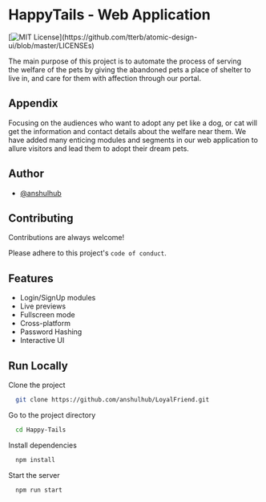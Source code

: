 
# HappyTails - Web Application
[![MIT License](https://img.shields.io/apm/l/atomic-design-ui.svg?)](https://github.com/tterb/atomic-design-ui/blob/master/LICENSEs)

The main purpose of this project is to automate the process of serving the welfare of the pets by giving the abandoned pets a place of shelter to live in, and care for them with affection through our portal. 



## Appendix

Focusing on the audiences who want to adopt any pet like a dog, or cat will get the information and contact details about the welfare near them. We have added many enticing modules and segments in our web application to allure visitors and lead them to adopt their dream pets. 


  
## Author

- [@anshulhub](https://www.github.com/anshulhub)

  
## Contributing

Contributions are always welcome!

Please adhere to this project's `code of conduct`.

  
## Features

- Login/SignUp modules
- Live previews
- Fullscreen mode
- Cross-platform
- Password Hashing
- Interactive UI
  
## Run Locally

Clone the project

```bash
  git clone https://github.com/anshulhub/LoyalFriend.git
```

Go to the project directory

```bash
  cd Happy-Tails
```

Install dependencies

```bash
  npm install
```

Start the server

```bash
  npm run start
```

  
